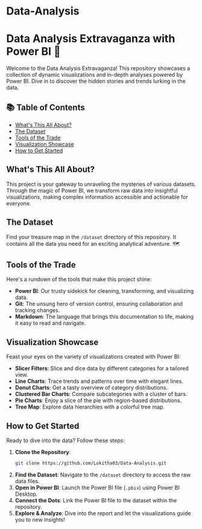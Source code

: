 # Data-Analysis
# Data Analysis Extravaganza with Power BI 🚀

Welcome to the Data Analysis Extravaganza! This repository showcases a collection of dynamic visualizations and in-depth analyses powered by Power BI. Dive in to discover the hidden stories and trends lurking in the data.

## 📚 Table of Contents
- [What's This All About?](#whats-this-all-about)
- [The Dataset](#the-dataset)
- [Tools of the Trade](#tools-of-the-trade)
- [Visualization Showcase](#visualization-showcase)
- [How to Get Started](#how-to-get-started)

## What's This All About?
This project is your gateway to unraveling the mysteries of various datasets. Through the magic of Power BI, we transform raw data into insightful visualizations, making complex information accessible and actionable for everyone.

## The Dataset
Find your treasure map in the `/dataset` directory of this repository. It contains all the data you need for an exciting analytical adventure. 🗺️

## Tools of the Trade
Here's a rundown of the tools that make this project shine:
- **Power BI**: Our trusty sidekick for cleaning, transforming, and visualizing data.
- **Git**: The unsung hero of version control, ensuring collaboration and tracking changes.
- **Markdown**: The language that brings this documentation to life, making it easy to read and navigate.

## Visualization Showcase
Feast your eyes on the variety of visualizations created with Power BI:
- **Slicer Filters**: Slice and dice data by different categories for a tailored view.
- **Line Charts**: Trace trends and patterns over time with elegant lines.
- **Donut Charts**: Get a tasty overview of category distributions.
- **Clustered Bar Charts**: Compare subcategories with a cluster of bars.
- **Pie Charts**: Enjoy a slice of the pie with region-based distributions.
- **Tree Map**: Explore data hierarchies with a colorful tree map.

## How to Get Started
Ready to dive into the data? Follow these steps:
1. **Clone the Repository**:
    ```bash
    git clone https://github.com/Lokitha03/Data-Analysis.git
    ```
2. **Find the Dataset**:
    Navigate to the `/dataset` directory to access the raw data files.
3. **Open in Power BI**:
    Launch the Power BI file (`.pbix`) using Power BI Desktop.
4. **Connect the Dots**:
    Link the Power BI file to the dataset within the repository.
5. **Explore & Analyze**:
    Dive into the report and let the visualizations guide you to new insights!
